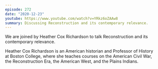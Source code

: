 ```yaml
---
episode: 272
date: "2020-12-23"
youtube: https://www.youtube.com/watch?v=YRkz6oZAAw8
summary: Discussing Reconstruction and its contemporary relevance.
---
```

We are joined by Heather Cox Richardson to talk Reconstruction and its
contemporary relevance.

Heather Cox Richardson is an American historian and Professor of History at
Boston College, where she teaches courses on the American Civil War, the
Reconstruction Era, the American West, and the Plains Indians.

